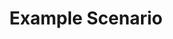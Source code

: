 ---
ref: xi-bw-loader-05
layout: page
title: Example Scenario
description: Example Scenario
product: xtract-is
parent: bw-loader
childidentifier: example-scenario
permalink: /:collection/:path
weight: 5
lang: en_GB
old_url: /Xtract-IS-EN/default.aspx?pageid=example-scenario
---